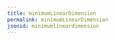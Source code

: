 ```yaml
---
title: minimumLinearDimension
permalink: minimumLinearDimension
jsonid: minimumlineardimension
---
```

